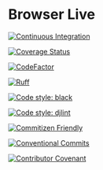 # Browser Live

[![Continuous Integration](https://github.com/MenSeb/browser-live/actions/workflows/ci.yaml/badge.svg)](https://github.com/MenSeb/browser-live/blob/main/.github/workflows/ci.yaml)

[![Coverage Status](https://coveralls.io/repos/github/MenSeb/browser-live/badge.svg?branch=main)](https://coveralls.io/github/MenSeb/browser-live?branch=main)

[![CodeFactor](https://www.codefactor.io/repository/github/menseb/browser-live/badge)](https://www.codefactor.io/repository/github/menseb/browser-live)

[![Ruff](https://img.shields.io/endpoint?url=https://raw.githubusercontent.com/astral-sh/ruff/main/assets/badge/v2.json)](https://github.com/astral-sh/ruff)

[![Code style: black](https://img.shields.io/badge/code%20style-black-222.svg)](https://github.com/psf/black)

[![Code style: djlint](https://img.shields.io/badge/html%20style-djlint-blue.svg)](https://www.djlint.com)

[![Commitizen Friendly](https://img.shields.io/badge/commitizen-friendly-brightgreen.svg)](http://commitizen.github.io/cz-cli/)

[![Conventional Commits](https://img.shields.io/badge/Conventional%20Commits-1.0.0-%23FE5196?logo=conventionalcommits&logoColor=white)](https://conventionalcommits.org)

[![Contributor Covenant](https://img.shields.io/badge/Contributor%20Covenant-2.1-4baaaa.svg)](https://www.contributor-covenant.org/)
